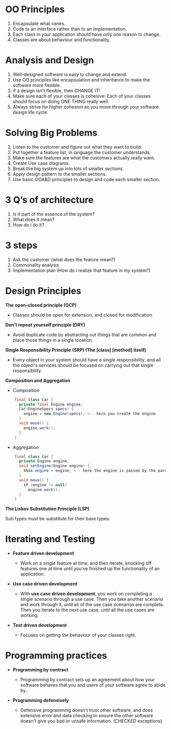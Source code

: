 OO Principles
=============
1. Encapsulate what varies.
2. Code to an interface rather than to an implementation.
3. Each class in your application should have only one reason to change.
4. Classes are about behaviour and functionality.

Analysis and Design
===================
1. Well-designed software is easy to change and extend.
2. Use OO principles like encapsulation and inheritance to make the software more flexible.
3. If a design isn't flexible, then CHANGE IT!
4. Make sure each of your classes is cohesive: Each of your classes should focus on doing ONE THING really well.
5. Always strive for higher cohesion as you move through your software design life cycle.

Solving Big Problems
====================
1. Listen to the customer and figure out what they want to build.
2. Put together a feature list, in language the customer understands.
3. Make sure the features are what the customers actually really want.
4. Create Use case diagrams.
5. Break the big system up into lots of smaller sections.
6. Apply design pattern to the smaller sections.
7. Use basic OOA&D principles to design and code each smaller section.

3 Q’s of architecture
=====================
1. Is it part of the essence of the system?
2. What does it mean?
3. How do i do it?

3 steps
=======
1. Ask the customer (what does the feature mean?)
2. Commonality analysis
3. Implementation plan (How do i realize that feature in my system?)

Design Principles
=================
**The open-closed principle (OCP)**

- Classes should be open for extension, and closed for modification.

**Don't repeat yourself principle (DRY)**

- Avoid duplicate code by abstracting out things that are common and place those things in a single location.

**Single Responsibility Principle (SRP) (The [class] [method] itself)**

- Every object in your system should have a single responsibility, and all the object's services should be focused on carrying out that single responsibility.

**Composition and Aggregation**

- Composition
```java
    final class Car {
      private final Engine engine;
      Car(EngineSpecs specs) {
        engine = new Engine(specs); <-- here you create the engine
      }
      void move() {
        engine.work();
      }
    }
```

- Aggregation
```java
    final class Car {
      private Engine engine;
      void setEngine(Engine engine) {
        this.engine = engine; <-- here the engine is passed by the parameter
      }
      void move() {
        if (engine != null)
          engine.work();
      }
    }
```
**The Liskov Substitution Principle (LSP)**

Sub types must be substitute for their base types.

Iterating and Testing
=====================

- **Feature driven development**
  - Work on a single feature at time, and then iterate, knocking off features one at time until you've
  finished up the functionality of an application.
  
- **Use case driven development**
  - With **use case driven development**, you work on completing a single scenario through a use case.
  Then you take another scenario and work through it, until all of the use case scenarios are complete.
  Then you iterate to the next use case, until all the use cases are working.
  
- **Test driven development**
  - Focuses on getting the behaviour of your classes right. 
 
 Programming practices
 ====================
 
- **Programming by contract**
  - Programming by contract sets up an agreement about how your software behaves that you and users of
  your software agree to abide by.

- **Programming defensively**
  - Defensive programming doesn't trust other software, and does extensive error and data checking
  to ensure the other software doesn't give you bad or unsafe information. (CHECKED exceptions)
